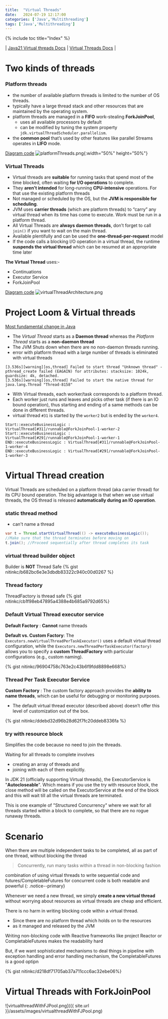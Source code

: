 ```yaml
---
title:  "Virtual Threads"
date:   2024-07-19 12:17:00
categories: ['Java','Multithreading']
tags: ['Java','Multithreading']
---
```


{% include toc title="Index" %}

| [Java21 Virtual threads Docs](https://openjdk.org/jeps/444) | [Virtual Threads Docs](https://docs.oracle.com/en/java/javase/21/core/virtual-threads.html) |

# Two kinds of threads

### Platform threads
* the number of available platform threads is limited to the number of OS threads.
* typically have a large thread stack and other resources that are maintained by the operating system.
* platform threads are managed in a **FIFO** work-stealing **ForkJoinPool**,
  * uses all available processors by default
  * can be modified by tuning the system property `jdk.virtualThreadScheduler.parallelism`.
* the **common pool** that’s used by other features like parallel Streams operates in **LIFO** mode.

[Diagram code](https://app.eraser.io/workspace/7T1zn0AFYP9i1gxvb6ZS)
![platformThreads.png](../../../assets/images/platformThreads.png){:width="50%" height="50%"}

### Virtual Threads
* Virtual threads are **suitable** for running tasks that spend most of the time blocked, often waiting **for I/O operations**
  to complete.
* They **aren't intended** for long-running **CPU-intensive** operations. For that use the existing platform threads
* Not managed or scheduled by the OS, but the **JVM is responsible for scheduling**.
* JVM uses **carrier threads** (which are platform threads) to “carry” any virtual thread when its time has come to execute. Work must be run in a platform thread.
* All Virtual Threads are **always daemon threads**, don’t forget to call `join()` if you want to wait on the main thread. 
* Available plentifully and can be used the **one-thread-per-request** model
* If the code calls a blocking I/O operation in a virtual thread, the runtime **suspends the virtual thread**
  which can be resumed at an appropriate time later

**The Virtual Thread** uses:-
- Continuations
- Executor Service
- ForkJoinPool

[Diagram code](https://app.eraser.io/workspace/zk1bATBmP6EbZ0v2nd01)
![virtualThreadArchitecture.png](../../../assets/images/virtualThreadArchitecture.png)

# Project Loom & Virtual threads
[Most fundamental change in Java](https://docs.oracle.com/en/java/javase/21/core/virtual-threads.html#GUID-DC4306FC-D6C1-4BCC-AECE-48C32C1A8DAA)
- The _Virtual Thread_ starts as a **Daemon thread** whereas the _Platform Thread_ starts as a **non-daemon thread**
- The JVM Shuts down when there are no non-daemon threads running.
- error with platform thread with a large number of threads is eliminated with virtual threads
```
[3.536s][warning][os,thread] Failed to start thread "Unknown thread" - pthread_create failed (EAGAIN) for attributes: stacksize: 1024k, guardsize: 4k, detached.
[3.536s][warning][os,thread] Failed to start the native thread for java.lang.Thread "Thread-8158"
```
- With Virtual threads, each worker/task corresponds to a platform thread.
- Each worker just runs and leaves and picks other task (if there is an IO bound operation), thus starting and ending of a same methods can be done in different threads.
- virtual thread `#31` is started by the `worker2` but is ended by the `worker4`.
```
Start::executeBusinessLogic : VirtualThread[#31]/runnable@ForkJoinPool-1-worker-2
Start::executeBusinessLogic : VirtualThread[#29]/runnable@ForkJoinPool-1-worker-1
END::executeBusinessLogic : VirtualThread[#31]/runnable@ForkJoinPool-1-worker-4
END::executeBusinessLogic : VirtualThread[#29]/runnable@ForkJoinPool-1-worker-3
```

# Virtual Thread creation
Virtual Threads are scheduled on a platform thread (aka carrier thread) for its CPU bound operation.
The big advantage is that when we use virtual threads, the OS thread is released **automatically during an IO operation**.

### static thread method
- can't name a thread 
```java
var t = Thread.startVirtualThread(() -> executeBusinessLogic());
//Make sure that the thread terminates before moving on
t.join(); //Proceed sequentially after thread completes its task
```

### virtual thread builder object
Builder is **NOT** Thread Safe
{% gist nitinkc/b682bc6e3e3dbdb83322c940c00d0267 %}

### Thread factory
ThreadFactory is thread safe
{% gist nitinkc/cb1f98eb47895a4388e4b685a9792d65%}

### Default Virtual Thread executor service
**Default Factory** : **Cannot** name threads

**Default vs. Custom Factory**: The `Executors.newVirtualThreadPerTaskExecutor()` uses a default virtual thread configuration,
while the `Executors.newThreadPerTaskExecutor(factory)` allows you to specify a **custom ThreadFactory** with particular configurations (e.g., custom naming).

{% gist nitinkc/96904758c763e2c43b6f9fdd8898e668%}

### Thread Per Task Executor Service
**Custom Factory** : The custom factory approach provides the **ability to name threads**, which can be useful for debugging or monitoring purposes.
- The default virtual thread executor (described above) doesn’t offer this level of customization out of the box.

{% gist nitinkc/ddebd32d96b28d62f7fc20ddeb8336fa %}

### try with resource block
Simplifies the code because no need to join the threads.

Waiting for all threads to complete involves
- creating an array of threads and 
- joining with each of them explicitly. 

In JDK 21 (officially supporting Virtual threads), the ExecutorService is "**Autocloseable**". Which means if you use the try with resource block, 
the close method will be called on the ExecutorService at the end of the block and this will wait till all the virtual threads are terminated.

This is one example of "Structured Concurrency" where we wait for all threads started within a block to complete, 
so that there are no rogue runaway threads.

# Scenario
When there are multiple independent tasks to be completed, all as part of one thread, without blocking the thread
> Concurrently, run many tasks within a thread in non-blocking fashion

combination of using virtual threads to write sequential code and futures/CompletableFutures for 
concurrent code is both readable and powerful
{: .notice--primary}

Whenever we need a new thread, we simply **create a new virtual thread** without worrying about resources 
as virtual threads are cheap and efficient.

There is no harm in writing blocking code within a virtual thread.
- Since there are no platform thread which holds on to the resources
- as it managed and released by the JVM

Writing non-blocking code with Reactive frameworks like project Reactor or CompletableFutures makes the readability hard

But, if we want sophisticated mechanisms to deal things in pipeline with exception handling and error handling mechanism, 
the CompletableFutures is a good optipn

{% gist nitinkc/d218df71705ab37a711ccc6ac32ebe06%}

# Virtual Threads with ForkJoinPool
![virtualthreadWithFJPool.png]({{ site.url }}/assets/images/virtualthreadWithFJPool.png)